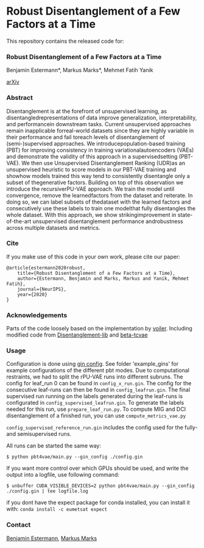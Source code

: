 # Robust Disentanglement of a Few Factors at a Time
This repository contains the released code for:

### Robust Disentanglement of a Few Factors at a Time
Benjamin Estermann*, Markus Marks*, Mehmet Fatih Yanik

[arXiv](https://arxiv.org/abs/2010.13527)

### Abstract
Disentanglement  is  at  the  forefront  of  unsupervised  learning,  as  disentangledrepresentations of data improve generalization, interpretability, and performancein downstream tasks.  Current unsupervised approaches remain inapplicable forreal-world datasets since they are highly variable in their performance and fail toreach levels of disentanglement of (semi-)supervised approaches. We introducepopulation-based training (PBT) for improving consistency in training variationalautoencoders (VAEs) and demonstrate the validity of this approach in a supervisedsetting (PBT-VAE). We then use Unsupervised Disentanglement Ranking (UDR)as an unsupervised heuristic to score models in our PBT-VAE training and showhow models trained this way tend to consistently disentangle only a subset of thegenerative factors. Building on top of this observation we introduce the recursiverPU-VAE approach.  We train the model until convergence, remove the learnedfactors from the dataset and reiterate.  In doing so, we can label subsets of thedataset with the learned factors and consecutively use these labels to train one modelthat fully disentangles the whole dataset.  With this approach, we show strikingimprovement in state-of-the-art unsupervised disentanglement performance androbustness across multiple datasets and metrics.

### Cite
If you make use of this code in your own work, please cite our paper:
```
@article{estermann2020robust,
    title={Robust Disentanglement of a Few Factors at a Time},
    author={Estermann, Benjamin and Marks, Markus and Yanik, Mehmet Fatih},
    journal={NeurIPS},
    year={2020}
}
```

### Acknowledgements
Parts of the code loosely based on the implementation by [voiler](https://github.com/voiler/PopulationBasedTraining).
Including modified code from [Disentanglement-lib](https://github.com/google-research/disentanglement_lib) and [beta-tcvae](https://github.com/rtqichen/beta-tcvae)

### Usage

Configuration is done using [gin config](https://github.com/google/gin-config). See folder 'example_gins' for example configurations of the different pbt modes.
Due to computational restraints, we had to split the rPU-VAE runs into different subruns. The config for leaf_run 0 can be found in `config_x_run.gin`.
The config for the consecutive leaf-runs can then be found in `config_leafrun.gin`. The final supervised run running on the labels generated during the leaf-runs is configurated in `config_supervised_leafrun.gin`.
To generate the labels needed for this run, use `prepare_leaf_run.py`. To compute MIG and DCI disentanglement of a finished run, you can use `compute_metrics_vae.py`

`config_supervised_reference_run.gin` includes the config used for the fully- and semisupervised runs.

All runs can be started the same way:

`$ python pbt4vae/main.py --gin_config ./config.gin`

If you want more control over which GPUs should be used, and write the output into a logfile, use following command:

`$ unbuffer CUDA_VISIBLE_DEVICES=2 python pbt4vae/main.py --gin_config ./config.gin | tee logfile.log`

if you dont have the expect package for conda installed, you can install it with:
`conda install -c eumetsat expect`

### Contact
[Benjamin Estermann](mailto:benjamin.estermann@bluewin.ch), [Markus Marks](mailto:marksm@ethz.ch)
